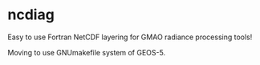 # ncdiag
Easy to use Fortran NetCDF layering for GMAO radiance processing tools!

Moving to use GNUmakefile system of GEOS-5.
